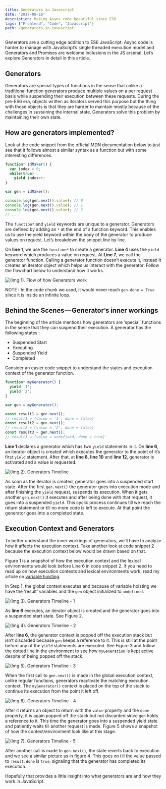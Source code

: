 ```yaml
---
title: Generators in Javascript
date: "2017-08-16"
description: Making Async code beautiful since ES6
tags: ["Frontend", "Code", "Javascript"]
path: /generators-in-javascript
---
```


Generators are a cutting edge addition to ES6 JavaScript. Async code is harder
to manage with JavaScript’s single threaded execution model and Generators and
Promises are welcome inclusions in the JS arsenal. Let’s explore Generators in
detail in this article.

## Generators

Generators are special types of functions in the sense that unlike a
traditional function generators produce multiple values on a per request basis
while suspending their execution between these requests. During the pre-ES6
era, objects written as iterators served this purpose but the thing with those
objects is that they are harder to maintain mostly because of the challenges in
sustaining the internal state. Generators solve this problem by maintaining
their own state.

## How are generators implemented?

Look at the code snippet from the official MDN documentation below to just see
that it follows almost a similar syntax as a function but with some interesting
differences.

```js
function* idMaker() {
  var index = 0;
  while(true)
    yield index++;
}

var gen = idMaker();

console.log(gen.next().value); // 0
console.log(gen.next().value); // 1
console.log(gen.next().value); // 2
// ...`
```

The  `function*` and  `yield` keywords are unique to a generator. Generators
are defined by adding an `*` at the end of a function keyword. This enables us
to use the yield keyword within the body of the generator to produce values on
request. Let’s breakdown the snippet line by line.

On **line 1**, we use the  `function*` to create a generator. **Line 4** uses
the  `yield` keyword which produces a value on request. At **Line 7**, we call
the generator function. Calling a generator function doesn’t execute it,
instead it creates an iterator object which helps us interact with the
generator. Follow the flowchart below to understand how it works.

![(Img 1). Flow of how Generators work](../images/2017-08-16-generators-in-javascript/generators_image1.png)

NOTE : In the code chunk we used, it would never reach `gen.done = True` since
it is inside an infinite loop.

## Behind the Scenes — Generator’s inner workings

The beginning of the article mentions how generators are ‘special’ functions in
the sense that they can suspend their execution.
A generator has the following states :

-   Suspended Start
-   Executing
-   Suspended Yield
-   Completed

Consider an easier code snippet to understand the states and execution context
of the generator function.

```javascript
function* myGenerator() {
  yield '1';
  yield '2';
}

var gen = myGenerator();

const result1 = gen.next();
// result1 = {value = '1'; done = false}
const result2 = gen.next();
// result2 = {value = '2'; done = false}
const result3 = gen.next();
// result3 = {value = undefined; done = true}`
```

**Line 1** declares a generator which has two  `yield` statements in it. On
**line 6**, an iterator object is created which executes the generator to the
point of it’s first  `yield` statement. After that, at **line 8**, **line 10**
and **line 12**, generator is activated and a value is requested.

![(Img 2). Generators Timeline](../images/2017-08-16-generators-in-javascript/generators_image2.png)

As soon as the iterator is created, generator goes into a suspended start state.
After the first `gen.next()` the generator goes into execution mode and after
finishing the  `yield` request, suspends its execution. When it gets another
`gen.next()` it executes and after being done with that request, it goes into a
suspended  `yield`. This cyclic process continues till we reach the return
statement or till no more code is left to execute. At that point the generator
goes into a completed state.

## Execution Context and Generators

To better understand the inner workings of generators, we’ll have to analyze
how it affects the execution context. Take another look at code snippet 2
because the execution context below would be drawn based on that.

Figure 1 is a snapshot of how the execution context and the lexical
environments would look before Line 6 in code snippet 2. If you need to read up
on how execution contexts and lexical environments work, read my article on [variable hoisting](/hoisting-in-javascript/).

In Step 1, the global context executes and because of variable hoisting we
have the ‘result’ variables and the `gen` object initialized to `undefined`.

![(Img 3). Generators Timeline - 1](../images/2017-08-16-generators-in-javascript/generators_image3.png)

As **line 6** executes, an iterator object is created and the generator goes
into a suspended start state. See Figure 2.

![(Img 4). Generators Timeline - 2](../images/2017-08-16-generators-in-javascript/generators_image4.png)

After **line 6**, the generator context is popped off the execution stack but
isn’t discarded because `gen` keeps a reference to it. This is still at the
point before any of the  `yield` statements are executed. See Figure 3 and
follow the dotted line in the environment to see how `myGeneration` is kept
active despite of being popped off the stack.

![(Img 5). Generators Timeline - 3](../images/2017-08-16-generators-in-javascript/generators_image5.png)

When the first call to `gen.next()` is made in the global execution context, unlike regular functions, generators reactivate the matching execution context. The `myGenerator()`
context is placed on the top of the stack to continue its execution from the
point it left off.

![(Img 6). Generators Timeline - 4](../images/2017-08-16-generators-in-javascript/generators_image6.png)

After it returns an object to return with the `value` property and the `done`
property, it is again popped off the stack but not discarded since `gen` holds
a reference to it. This time the generator goes into a suspended yield state
and patiently waits till another request is made. Figure 5 shows a snapshot
of how the context/environment look like at this stage.

![(Img 7). Generators Timeline - 5](../images/2017-08-16-generators-in-javascript/generators_image7.png)

After another call is made to `gen.next()`, the state reverts back to execution
and we see a similar picture as in figure 4. This goes on till the value passed
to `result.done` is `true`, signaling that the generator has completed its
execution.

Hopefully that provides a little insight into what generators are and how
they work in JavaScript.
